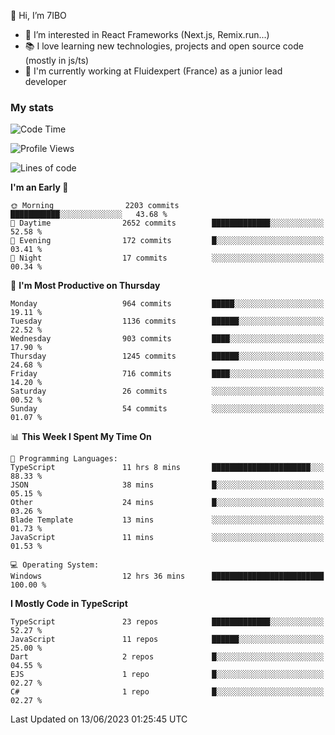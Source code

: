 👋 Hi, I’m 7IBO

- 👀 I’m interested in React Frameworks (Next.js, Remix.run...)
- 📚 I love learning new technologies, projects and open source code (mostly in js/ts)
- 💼 I'm currently working at Fluidexpert (France) as a junior lead developer

### My stats
<!--START_SECTION:waka-->
![Code Time](http://img.shields.io/badge/Code%20Time-17%20hrs%2026%20mins-blue)

![Profile Views](http://img.shields.io/badge/Profile%20Views-23-blue)

![Lines of code](https://img.shields.io/badge/From%20Hello%20World%20I%27ve%20Written-6.8%20million%20lines%20of%20code-blue)

**I'm an Early 🐤** 

```text
🌞 Morning                2203 commits        ███████████░░░░░░░░░░░░░░   43.68 % 
🌆 Daytime                2652 commits        █████████████░░░░░░░░░░░░   52.58 % 
🌃 Evening                172 commits         █░░░░░░░░░░░░░░░░░░░░░░░░   03.41 % 
🌙 Night                  17 commits          ░░░░░░░░░░░░░░░░░░░░░░░░░   00.34 % 
```
📅 **I'm Most Productive on Thursday** 

```text
Monday                   964 commits         █████░░░░░░░░░░░░░░░░░░░░   19.11 % 
Tuesday                  1136 commits        ██████░░░░░░░░░░░░░░░░░░░   22.52 % 
Wednesday                903 commits         ████░░░░░░░░░░░░░░░░░░░░░   17.90 % 
Thursday                 1245 commits        ██████░░░░░░░░░░░░░░░░░░░   24.68 % 
Friday                   716 commits         ████░░░░░░░░░░░░░░░░░░░░░   14.20 % 
Saturday                 26 commits          ░░░░░░░░░░░░░░░░░░░░░░░░░   00.52 % 
Sunday                   54 commits          ░░░░░░░░░░░░░░░░░░░░░░░░░   01.07 % 
```


📊 **This Week I Spent My Time On** 

```text
💬 Programming Languages: 
TypeScript               11 hrs 8 mins       ██████████████████████░░░   88.33 % 
JSON                     38 mins             █░░░░░░░░░░░░░░░░░░░░░░░░   05.15 % 
Other                    24 mins             █░░░░░░░░░░░░░░░░░░░░░░░░   03.26 % 
Blade Template           13 mins             ░░░░░░░░░░░░░░░░░░░░░░░░░   01.73 % 
JavaScript               11 mins             ░░░░░░░░░░░░░░░░░░░░░░░░░   01.53 % 

💻 Operating System: 
Windows                  12 hrs 36 mins      █████████████████████████   100.00 % 
```

**I Mostly Code in TypeScript** 

```text
TypeScript               23 repos            █████████████░░░░░░░░░░░░   52.27 % 
JavaScript               11 repos            ██████░░░░░░░░░░░░░░░░░░░   25.00 % 
Dart                     2 repos             █░░░░░░░░░░░░░░░░░░░░░░░░   04.55 % 
EJS                      1 repo              █░░░░░░░░░░░░░░░░░░░░░░░░   02.27 % 
C#                       1 repo              █░░░░░░░░░░░░░░░░░░░░░░░░   02.27 % 
```




 Last Updated on 13/06/2023 01:25:45 UTC
<!--END_SECTION:waka-->
